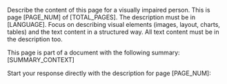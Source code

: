 Describe the content of this page for a visually impaired person.
This is page [PAGE_NUM] of [TOTAL_PAGES].
The description must be in [LANGUAGE].
Focus on describing visual elements (images, layout, charts, tables) and the text content in a structured way. All text content must be in the description too.

This page is part of a document with the following summary:
[SUMMARY_CONTEXT]

Start your response directly with the description for page [PAGE_NUM]: